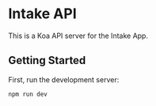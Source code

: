 # Intake API

This is a Koa API server for the Intake App.

## Getting Started

First, run the development server:

```bash
npm run dev
```